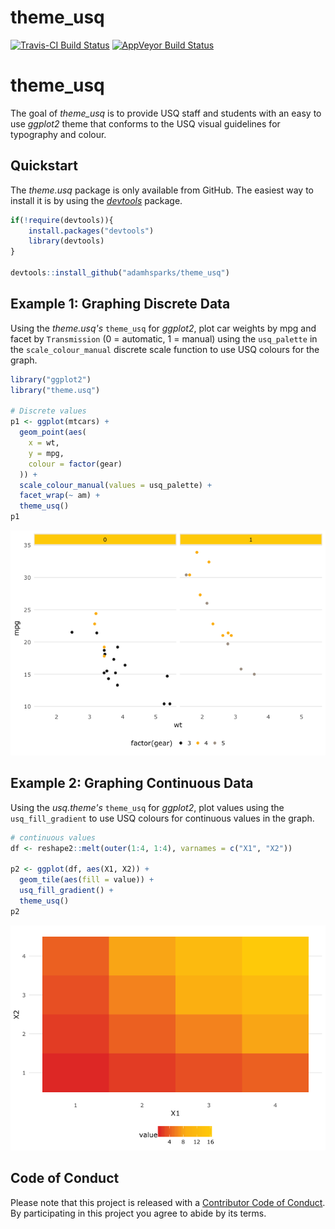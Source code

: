 theme\_usq
================

[![Travis-CI Build Status](https://travis-ci.org/adamhsparks/theme_usq.svg?branch=master)](https://travis-ci.org/adamhsparks/theme_usq) [![AppVeyor Build Status](https://ci.appveyor.com/api/projects/status/github/adamhsparks/theme_usq?branch=master&svg=true)](https://ci.appveyor.com/project/adamhsparks/theme_usq)

theme\_usq
==========

The goal of *theme\_usq* is to provide USQ staff and students with an easy to use *ggplot2* theme that conforms to the USQ visual guidelines for typography and colour.

Quickstart
----------

The *theme.usq* package is only available from GitHub. The easiest way to install it is by using the [*devtools*](https://github.com/hadley/devtools) package.

``` r
if(!require(devtools)){
    install.packages("devtools")
    library(devtools)
}

devtools::install_github("adamhsparks/theme_usq")
```

Example 1: Graphing Discrete Data
---------------------------------

Using the *theme.usq's* `theme_usq` for *ggplot2*, plot car weights by mpg and facet by `Transmission` (0 = automatic, 1 = manual) using the `usq_palette` in the `scale_colour_manual` discrete scale function to use USQ colours for the graph.

``` r
library("ggplot2")
library("theme.usq")

# Discrete values
p1 <- ggplot(mtcars) +
  geom_point(aes(
    x = wt,
    y = mpg,
    colour = factor(gear)
  )) +
  scale_colour_manual(values = usq_palette) +
  facet_wrap(~ am) +
  theme_usq()
p1
```

![](README-unnamed-chunk-3-1.png)

Example 2: Graphing Continuous Data
-----------------------------------

Using the *usq.theme's* `theme_usq` for *ggplot2*, plot values using the `usq_fill_gradient` to use USQ colours for continuous values in the graph.

``` r
# continuous values
df <- reshape2::melt(outer(1:4, 1:4), varnames = c("X1", "X2"))

p2 <- ggplot(df, aes(X1, X2)) +
  geom_tile(aes(fill = value)) +
  usq_fill_gradient() +
  theme_usq()
p2
```

![](README-unnamed-chunk-4-1.png)

Code of Conduct
---------------

Please note that this project is released with a [Contributor Code of Conduct](CONDUCT.md). By participating in this project you agree to abide by its terms.
